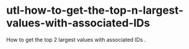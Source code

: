 # utl-how-to-get-the-top-n-largest-values-with-associated-IDs
How to get the top 2 largest values with associated IDs  .
